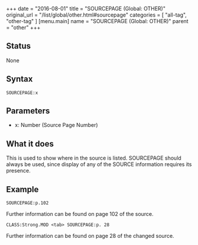 +++
date = "2016-08-01"
title = "SOURCEPAGE (Global: OTHER)"
original_url = "/list/global/other.html#sourcepage"
categories = [ "all-tag", "other-tag" ]
[menu.main]
    name = "SOURCEPAGE (Global: OTHER)"
    parent = "other"
+++

## Status

None

## Syntax

`SOURCEPAGE:x`

## Parameters

-   x: Number (Source Page Number)



What it does
------------

This is used to show where in the source is listed. SOURCEPAGE should
always be used, since display of any of the SOURCE information requires
its presence.

Example
-------

`SOURCEPAGE:p.102`

Further information can be found on page 102 of the source.

`CLASS:Strong.MOD <tab> SOURCEPAGE:p. 28`

Further information can be found on page 28 of the changed source.

